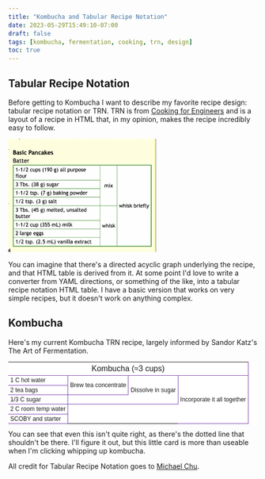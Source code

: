 ```yaml
---
title: "Kombucha and Tabular Recipe Notation"
date: 2023-05-29T15:49:10-07:00
draft: false
tags: [kombucha, fermentation, cooking, trn, design]
toc: true
---
```


## Tabular Recipe Notation

Before getting to Kombucha I want to describe my favorite recipe design: tabular recipe notation or TRN. TRN is from [Cooking for Engineers](https://www.cookingforengineers.com/) and is a layout of a recipe in HTML that, in my opinion, makes the recipe incredibly easy to follow.

<img src="/src/images/trn_pancakes.png" alt="Tabular Recipe Notation of Pancakes" style="max-width:300px;margin-inline:auto;"/>

You can imagine that there's a directed acyclic graph underlying the recipe, and that HTML table is derived from it. At some point I'd love to write a converter from YAML directions, or something of the like, into a tabular recipe notation HTML table. I have a basic version that works on very simple recipes, but it doesn't work on anything complex.

## Kombucha

Here's my current Kombucha TRN recipe, largely informed by Sandor Katz's The Art of Fermentation.

<style>
:root {
    --recipe-color: #7d44b2;
  }

.recipe table {
/_ border: 2px solid #40A040; _/
border: 2px solid var(--recipe-color);
font: 9pt/120% Trebuchet MS, Arial, sanserif;
border-spacing: 0px;
empty-cells: show;
border-collapse: collapse;
background-color: #FFFFFF;
}

.recipe table th {
border: 1px solid var(--recipe-color);
border-bottom: 2px solid var(--recipe-color);
}

.recipe table td {
border: 1px solid var(--recipe-color);
border-left: 0;
border-top: 0;
padding: 2px 4px;
}

.recipe table td.righthide {
border-right: 0;
border-bottom: 1px solid var(--recipe-color);
}

.recipe table td.vertical {
text-align: center;
layout-flow: vertical-ideographic;
vertical-align: middle;
}

.recipe table td.recipe-title {
font: 12pt/140% Trebuchet MS, Arial, sanserif;
text-align: center;
layout-flow: vertical-ideographic;
vertical-align: middle;
}

.recipe table td.recipe-center {
text-align: center;
}
</style>

<div class="recipe">
    <table>
        <tr>
            <td colspan="100" class="recipe-title">Kombucha (≈3 cups)</td>
        </tr>
        <tr>
            <td rowspan='1'>1 C hot water</td>
            <td rowspan='2'>Brew tea concentrate</td>
            <td rowspan='3'>Dissolve in sugar</td>
            <td rowspan='6'>Incorporate it all together</td>
        </tr>
        <tr>
            <td rowspan='1'>2 tea bags</td>
        </tr>
        <tr>
            <td rowspan='1'>1/3 C sugar</td>
            <!-- This is the line that's manually added: -->
            <td rowspan="1" class="righthide"></td>
        </tr>
        <tr>
            <td rowspan='1'>2 C room temp water</td>
        </tr>
        <tr>
            <td rowspan='1'>SCOBY and starter</td>
        </tr>
    </table>
</div>
You can see that even this isn't quite right, as there's the dotted line that shouldn't be there. I'll figure it out, but this little card is more than useable when I'm clicking whipping up kombucha.

All credit for Tabular Recipe Notation goes to [Michael Chu](https://www.cookingforengineers.com/).
